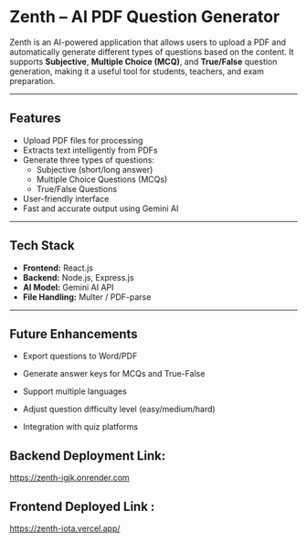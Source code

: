 # Zenth – AI PDF Question Generator

Zenth is an AI-powered application that allows users to upload a PDF and automatically generate different types of questions based on the content. It supports **Subjective**, **Multiple Choice (MCQ)**, and **True/False** question generation, making it a useful tool for students, teachers, and exam preparation.

---

## Features

- Upload PDF files for processing  
- Extracts text intelligently from PDFs  
- Generate three types of questions:  
  - Subjective (short/long answer)  
  - Multiple Choice Questions (MCQs)  
  - True/False Questions  
- User-friendly interface  
- Fast and accurate output using Gemini AI

---

## Tech Stack

- **Frontend:** React.js  
- **Backend:** Node.js, Express.js  
- **AI Model:** Gemini AI API  
- **File Handling:** Multer / PDF-parse  

---

## Future Enhancements

- Export questions to Word/PDF

- Generate answer keys for MCQs and True-False

- Support multiple languages

- Adjust question difficulty level (easy/medium/hard)

- Integration with quiz platforms

## Backend Deployment Link:

https://zenth-igjk.onrender.com

## Frontend Deployed Link :

https://zenth-iota.vercel.app/
